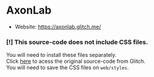 # AxonLab
- Website: https://axonlab.glitch.me/

### [!] This source-code does not include CSS files.
You will need to install these files separately.<br>
Click [here](https://glitch.com/edit/#!/axonlab) to acess the original source-code from Glitch.<br>
You will need to save the CSS files on ``web/styles``.
